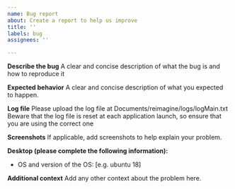 ```yaml
---
name: Bug report
about: Create a report to help us improve
title: ''
labels: bug
assignees: ''

---
```


**Describe the bug**
A clear and concise description of what the bug is and how to reproduce it

**Expected behavior**
A clear and concise description of what you expected to happen.

**Log file**
Please upload the log file at Documents/reimagine/logs/logMain.txt
Beware that the log file is reset at each application launch, so ensure that you are using the correct one

**Screenshots**
If applicable, add screenshots to help explain your problem.

**Desktop (please complete the following information):**
 - OS and version of the OS: [e.g. ubuntu 18]

**Additional context**
Add any other context about the problem here.
